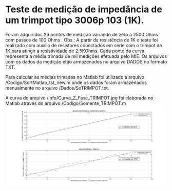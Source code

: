 # Teste de medição de impedância de um trimpot tipo 3006p 103 (1K).
Foram adquiridos 26 pontos de medição variando de zero à 2500 Ohms 
com passos de 100 Ohms . Obs.: A partir da resistência de 1K o teste foi realizado 
com auxílio de resistores conectados em série com o trimpot de 1K para atingir a 
resistividade de 2,5KOhms.
Cada ponto da curva representa a média trimada de mil medições efetuada pelo MIE.
Os arquivos com os dados da medição etão armazenados no arquivo DADOS no formato TXT.

Para calcular as médias trimadas no Matlab foi utilizado a arquivo /Codigo/SortMatlab_tst_new.m 
onde os dados foram armazenados manualmente no arquivo /Dados/SoTRIMPOT.txt.

A curva do arquivo /Info/Curva_Z_Fase_TRIMPOT.jpg foi elaborada no Matlab através do
arquivo /Codigo/Somente_TRIMPOT.m
![](Curva_Z_Fase_TRIMPOT.jpg)


